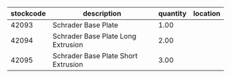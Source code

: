 |stockcode|description|quantity|location|
|---------|-----------|--------|--------|
|42093|Schrader Base Plate|1.00||
|42094|Schrader Base Plate Long Extrusion|2.00||
|42095|Schrader Base Plate Short Extrusion|3.00||
